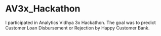 # AV3x_Hackathon
I participated in Analytics Vidhya 3x Hackathon. The goal was to predict Customer Loan Disbursement or Rejection by Happy Customer Bank.
